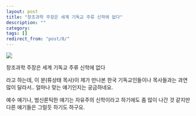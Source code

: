 ```yaml
---
layout: post
title: "창조과학 주장은 세계 기독교 주류 신학에 없다"
description: ""
category: 
tags: []
redirect_from: "post/8/"
---
```


![](http://i.imgur.com/xKkF8oT.jpg)

창조과학 주장은 세계 기독교 주류 신학에 없다

라고 하는데, 이 분(류상태 목사)이 제가 만나본 한국 기독교인들이나 목사들과는 과연 많이 달라서..
얼마나 맞는 얘기인지는 궁금하네요.

예수 얘기나, 범신론틱한 얘기는 자유주의 신학이라고 하기에도 좀 많이 나간 것 같지만
다른 얘기들은 그럴듯 하기도 하구요.
